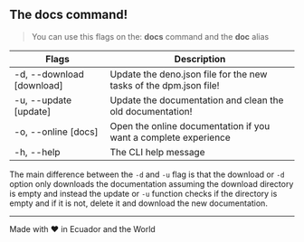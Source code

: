 ## The docs command!

> You can use this flags on the: **docs** command and the **doc** alias

| Flags                     | Description                                                       |
| ------------------------- | ----------------------------------------------------------------- |
| -d, --download [download] | Update the deno.json file for the new tasks of the dpm.json file! |
| -u, --update [update]     | Update the documentation and clean the old documentation!         |
| -o, --online [docs]       | Open the online documentation if you want a complete experience   |
| -h, --help                | The CLI help message                                              |

The main difference between the `-d` and `-u` flag is that the download or `-d`
option only downloads the documentation assuming the download directory is empty
and instead the update or `-u` function checks if the directory is empty and if
it is not, delete it and download the new documentation.

---

Made with ♥ in Ecuador and the World
